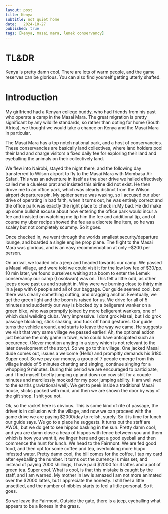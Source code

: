 ```yaml
---
layout: post
title: Kenya
subtitle: not quiet home
date:   2024-10-27
published: true
tags: [kenya, masai mara, lemek conservancy]
---
```


# TL&DR

Kenya is pretty damn cool. There are lots of warm people, and the game reserves can be glorious. You can also find yourself getting utterly shafted.

# Introduction

My girlfriend had a Kenyan college buddy, who had friends from his past who operate a camp in the Masai Mara. The great migration is pretty significant by any wildlife standards, so rather than opting for home (South Africa), we thought we would take a chance on Kenya and the Masai Mara in particular.

The Masai Mara has a top notch national park, and a host of conservancies. These conservancies are basically land collectives, where land holders pool their land and charge visitors a fixed daily fee for exploring their land and eyeballing the animals on their collectively land.

We flew into Nairobi, stayed the night there, and the following day transferred to Wilson airport to fly to the Masai Mara with Mombasa Air Safari. This was an adventure in itself as the uber drive we hailed effectively called me a clueless prat and insisted this airline did not exist. He then drove me to an office park, which was clearly distinct from the Wilson airport departures pin. My spider sense was waxing, so I accused our uber drive of operating in bad faith, when it turns out, he was entirely correct and the office park was exactly the right place to check in.My bad. He did make up some bullshit excuse about how entering the office park would incur a fee and insisted on watching me tip him the fee and additional tip, and of course my uber recipe showed the fee as a discrete line item, so he was scaley but not completely scummy. So it goes.

Once checked in, we went through the worlds smallest security/departure lounge, and boarded a single engine prop plane. The flight to the Masai Mara was glorious, and is an easy recommendation at only ~$200 per person.

On arrival, we loaded into a jeep and headed towards our camp. We passed a Masai village, and were told we could visit it for the low low fee of $30/pp. 10 min later, we found ourselves waiting at a boom to enter the Lemek conservancy our camp (Losokwan) was on. This felt a little odd, as other jeeps drove past us and straight in. Why were we burning close to thirty min in a jeep with 6 people and all of our baggage. Our guide seemed cool, but there was clearly something cutting, and dragging anchor. Eventually, we get the green light and the boom is raised for us. We drive for all of 5 minutes and suddently our way is blocked by a beligerent wanker on a green bike, who was promptly joined by more beligerent wankers, one of which dual weilding clubs. Very impressive. I dont grok Masai, but I do grok passage blocking, stick shaking, and fuck off hand gestures. Our guide turns the vehicle around, and starts to leave the way we came. He suggests we visit that very same village we passed earlier! Ah, the optional addon just became the only game in town, who could have anticipated such an occurence. (Never mention anyting in a story which is not relevant to the later development of the story). So we go to this village. One jacked Masai dude comes out, issues a welcome (Hello) and prompltly demands his $180. Super cool. So we pay our money, a group of 7 people emerge from this village inside of 5 minutes chanting and singing, continue singing for a whopping 9 minutes. During this period we are encouraged to participate, and I find myself briefly jumping up and down on cow shit for a couple minutes and mercilessly mocked for my poor jumping ability. (I am well wed to the earths graviational well). We get to peek inside a traditional Masai house, sticks packed with mud, and then we are shown the door by way of the gift shop. I shit you not.

Ok, so the racket here is obvious. This is some kind of rite of passage, the driver is in collusion with the village, and now we can proceed with the game drive we are paying $2000/day to relish, surely. So it is time for lunch our guide says. We go to a place he suggests. It turns out the staff are AWOL, but we do get to see hippos basking in the sun. Pretty damn cool, and you are damn close a heap of hippos with fence between you and them which is how you want it, we linger here and get a good eyeball and then commence the hunt for lunch. We head to the Fairmont. We are fed good food, and then opt for some coffee and tea, overlooking more hippo infested water. Pretty damn cool, the bill comes for the coffee, I tap my card after eyeballing the number. It turns out the currency is miss set, and instead of paying 2000 shillings, I have paid $2000 for 3 lattes and a pot of green tea. Super cool. What is cool, is that this mistake is caught by the staff, and I am warned. My mother in law is amazed I am not more animated over the $2000 lattes, but I appreciate the honesty. I still feel a little unsettled, and the number of nibbles starts to feel a little personal. So it goes.

So we leave the Fairmont. Outside the gate, there is a jeep, eyeballing what appears to be a lioness in the grass.
